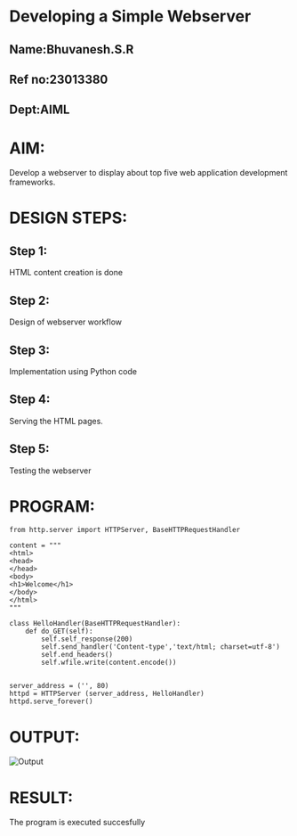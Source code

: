# Developing a Simple Webserver
## Name:Bhuvanesh.S.R
## Ref no:23013380
## Dept:AIML
# AIM:

Develop a webserver to display about top five web application development frameworks.

# DESIGN STEPS:

## Step 1:

HTML content creation is done

## Step 2:

Design of webserver workflow

## Step 3:

Implementation using Python code

## Step 4:

Serving the HTML pages.

## Step 5:

Testing the webserver
# PROGRAM:
```
from http.server import HTTPServer, BaseHTTPRequestHandler

content = """
<html>
<head>
</head>
<body>
<h1>Welcome</h1>
</body>
</html>
"""

class HelloHandler(BaseHTTPRequestHandler):
    def do_GET(self):
        self.self_response(200)
        self.send_handler('Content-type','text/html; charset=utf-8')
        self.end_headers()
        self.wfile.write(content.encode())


server_address = ('', 80)
httpd = HTTPServer (server_address, HelloHandler)
httpd.serve_forever()
```
# OUTPUT:
![Output](/webserver.jpg)

# RESULT:

The program is executed succesfully
